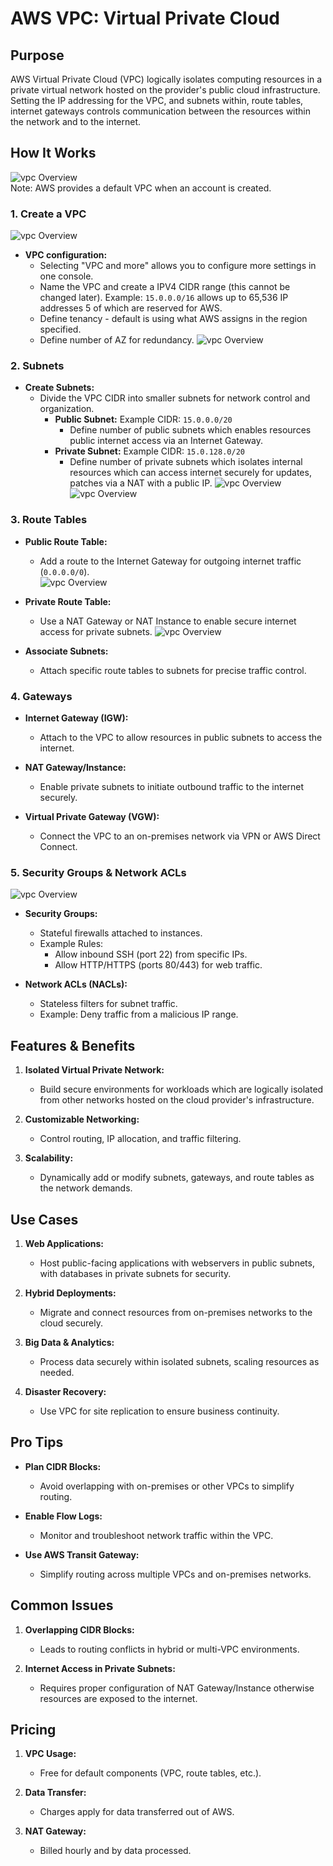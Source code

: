 # **AWS VPC: Virtual Private Cloud**


## **Purpose**
AWS Virtual Private Cloud (VPC) logically isolates computing resources in a private virtual network hosted on the provider's public cloud infrastructure. Setting the IP addressing for the VPC, and subnets within, route tables, internet gateways controls communication between the resources within the network and to the internet.



## **How It Works**
![vpc Overview](Assets/vpc1.png)  
Note: AWS provides a default VPC when an account is created.

### **1. Create a VPC**
![vpc Overview](Assets/vpc2.png)
- **VPC configuration:**  
  - Selecting "VPC and more" allows you to configure more settings in one console.
  - Name the VPC and create a IPV4 CIDR range (this cannot be changed later). Example: `15.0.0.0/16` allows up to 65,536 IP addresses 5 of which are reserved for AWS.  
  - Define tenancy - default is using what AWS assigns in the region specified.
  - Define number of AZ for redundancy.
![vpc Overview](Assets/vpc3.png)


### **2. Subnets**
- **Create Subnets:**  
  - Divide the VPC CIDR into smaller subnets for network control and organization.  
    - **Public Subnet:** Example CIDR: `15.0.0.0/20`  
      - Define number of public subnets which enables resources public internet access via an Internet Gateway.  
    - **Private Subnet:** Example CIDR: `15.0.128.0/20`  
      - Define number of private subnets which isolates internal resources which can access internet securely for updates, patches via a NAT with a public IP.
![vpc Overview](Assets/vpc4.png)
![vpc Overview](Assets/vpc5.png)


### **3. Route Tables**
- **Public Route Table:**  
  - Add a route to the Internet Gateway for outgoing internet traffic (`0.0.0.0/0`).  
  ![vpc Overview](Assets/vpc6.png)

- **Private Route Table:**  
  - Use a NAT Gateway or NAT Instance to enable secure internet access for private subnets.
  ![vpc Overview](Assets/vpc7.png)

- **Associate Subnets:**  
  - Attach specific route tables to subnets for precise traffic control.



### **4. Gateways**
- **Internet Gateway (IGW):**  
  - Attach to the VPC to allow resources in public subnets to access the internet.

- **NAT Gateway/Instance:**  
  - Enable private subnets to initiate outbound traffic to the internet securely.

- **Virtual Private Gateway (VGW):**  
  - Connect the VPC to an on-premises network via VPN or AWS Direct Connect.



### **5. Security Groups & Network ACLs**
![vpc Overview](Assets/vpc8.png)
- **Security Groups:**  
  - Stateful firewalls attached to instances.  
  - Example Rules:  
    - Allow inbound SSH (port 22) from specific IPs.  
    - Allow HTTP/HTTPS (ports 80/443) for web traffic.  

- **Network ACLs (NACLs):**  
  - Stateless filters for subnet traffic.  
  - Example: Deny traffic from a malicious IP range.



## **Features & Benefits**

1. **Isolated Virtual Private Network:**  
   - Build secure environments for workloads which are logically isolated from other networks hosted on the cloud provider's infrastructure.

2. **Customizable Networking:**  
   - Control routing, IP allocation, and traffic filtering.

3. **Scalability:**  
   - Dynamically add or modify subnets, gateways, and route tables as the network demands.



## **Use Cases**

1. **Web Applications:**  
   - Host public-facing applications with webservers in public subnets, with databases in private subnets for security.

2. **Hybrid Deployments:**  
   - Migrate and connect resources from on-premises networks to the cloud securely.

3. **Big Data & Analytics:**  
   - Process data securely within isolated subnets, scaling resources as needed.

4. **Disaster Recovery:**  
   - Use VPC for site replication to ensure business continuity.



## **Pro Tips**

- **Plan CIDR Blocks:**  
  - Avoid overlapping with on-premises or other VPCs to simplify routing.

- **Enable Flow Logs:**  
  - Monitor and troubleshoot network traffic within the VPC.

- **Use AWS Transit Gateway:**  
  - Simplify routing across multiple VPCs and on-premises networks.



## **Common Issues**

1. **Overlapping CIDR Blocks:**  
   - Leads to routing conflicts in hybrid or multi-VPC environments.

2. **Internet Access in Private Subnets:**  
   - Requires proper configuration of NAT Gateway/Instance otherwise resources are exposed to the internet.


## **Pricing**

1. **VPC Usage:**  
   - Free for default components (VPC, route tables, etc.).

2. **Data Transfer:**  
   - Charges apply for data transferred out of AWS.

3. **NAT Gateway:**  
   - Billed hourly and by data processed.


